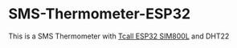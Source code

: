# SMS-Thermometer-ESP32
This is a SMS Thermometer with [Tcall ESP32 SIM800L](https://github.com/Xinyuan-LilyGO/TTGO-T-Call) and DHT22
